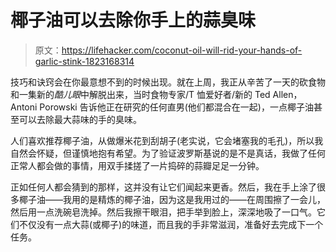 # 椰子油可以去除你手上的蒜臭味

> 原文：<https://lifehacker.com/coconut-oil-will-rid-your-hands-of-garlic-stink-1823168314>

技巧和诀窍会在你最意想不到的时候出现。就在上周，我正从辛苦了一天的砍食物和一集新的*酷儿眼*中解脱出来，当时食物专家/T 恤爱好者/新的 Ted Allen，Antoni Porowski 告诉他正在研究的任何直男(他们都混合在一起)，一点椰子油甚至可以去除最大蒜味的手的臭味。



人们喜欢推荐椰子油，从做爆米花到刮胡子(老实说，它会堵塞我的毛孔)，所以我自然会怀疑，但谨慎地抱有希望。为了验证波罗斯基说的是不是真话，我做了任何正常人都会做的事情，用双手揉搓了一片捣碎的蒜瓣足足一分钟。

正如任何人都会猜到的那样，这并没有让它们闻起来更香。然后，我在手上涂了很多椰子油——我用的是精炼的椰子油，因为这是我用过的——在周围擦了一会儿，然后用一点洗碗皂洗掉。然后我擦干眼泪，把手举到脸上，深深地吸了一口气。它们不仅没有一点大蒜(或椰子)的味道，而且我的手非常滋润，准备好去完成下一个任务。